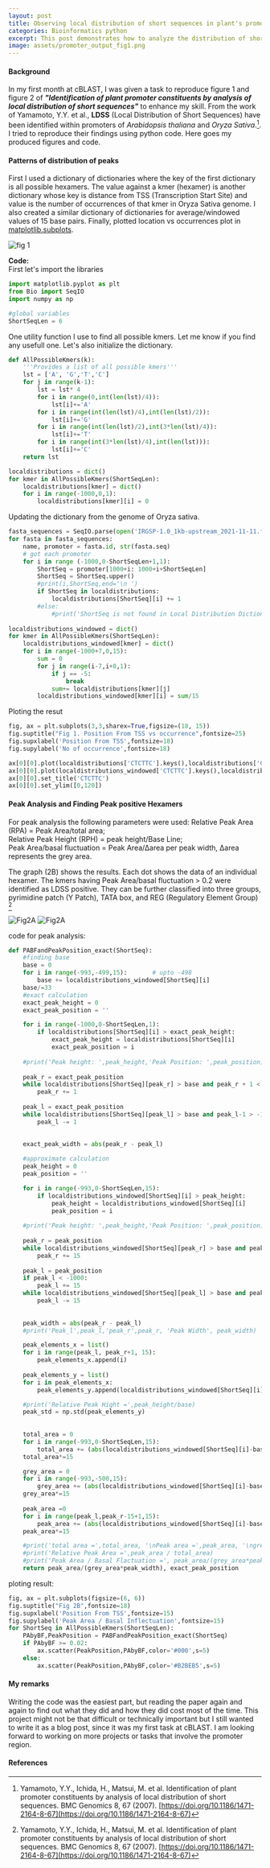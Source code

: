 ```yaml
---
layout: post
title: Observing local distribution of short sequences in plant's promoter region using python
categories: Bioinformatics python
excerpt: This post demonstrates how to analyze the distribution of short DNA sequences in plant promoter regions using Python, following the methodology of Yamamoto et al. The author reproduces key figures from the original study, focusing on Local Distribution of Short Sequences (LDSS) in *Arabidopsis thaliana* and *Oryza sativa*. The workflow involves building dictionaries to count hexamer occurrences relative to the transcription start site (TSS), visualizing results with matplotlib, and performing peak analysis to identify LDSS-positive hexamers. Code snippets and practical insights are provided, making this a useful guide for bioinformatics and promoter analysis.
image: assets/promoter_output_fig1.png
---
```

#### Background  
In my first month at cBLAST, I was given a task to reproduce figure 1 and figure 2 of ***"Identification of plant promoter constituents by analysis of local distribution of short sequences"*** to enhance my skill. 
From the work of Yamamoto, Y.Y. et al., **LDSS** (Local Distribution of Short Sequences) have been identified within promoters of *Arabidopsis thaliana* and *Oryza Sativa*.[^1]. I tried to reproduce their findings using python code. Here goes my produced figures and code.

#### Patterns of distribution of peaks
First I used a dictionary of dictionaries where the key of the first dictionary is all possible hexamers. The value against a kmer (hexamer) is another dictionary whose key is distance from TSS (Transcription Start Site) and value is the number of occurrences of that kmer in Oryza Sativa genome. I also created a similar dictionary of dictionaries for average/windowed values of 15 base pairs. Finally, plotted location vs occurrences plot in [matplotlib.subplots](https://matplotlib.org/3.5.0/api/_as_gen/matplotlib.pyplot.subplots.html). 

![fig 1](/assets/promoter_output_fig1.png)

**Code:** \
First let's import the libraries 
```python
import matplotlib.pyplot as plt
from Bio import SeqIO
import numpy as np

#global variables
ShortSeqLen = 6
```

One utility function I use to find all possible kmers. Let me know if you find any usefull one. Let's also initialize the dictionary.
```python
def AllPossibleKmers(k):
    '''Provides a list of all possible kmers'''
    lst = ['A', 'G','T','C']
    for j in range(k-1):
        lst = lst* 4
        for i in range(0,int(len(lst)/4)):
            lst[i]+='A'
        for i in range(int(len(lst)/4),int(len(lst)/2)):
            lst[i]+='G'
        for i in range(int(len(lst)/2),int(3*len(lst)/4)):
            lst[i]+='T'
        for i in range(int(3*len(lst)/4),int(len(lst))):
            lst[i]+='C'
    return lst

localdistributions = dict()
for kmer in AllPossibleKmers(ShortSeqLen):
    localdistributions[kmer] = dict()
    for i in range(-1000,0,1):
        localdistributions[kmer][i] = 0
```
Updating the dictionary from the genome of Oryza sativa.
```python
fasta_sequences = SeqIO.parse(open('IRGSP-1.0_1kb-upstream_2021-11-11.fasta'),'fasta')
for fasta in fasta_sequences:
    name, promoter = fasta.id, str(fasta.seq)
    # got each promoter
    for i in range (-1000,0-ShortSeqLen+1,1):
        ShortSeq = promoter[1000+i: 1000+i+ShortSeqLen]
        ShortSeq = ShortSeq.upper()
        #print(i,ShortSeq,end='\n ')
        if ShortSeq in localdistributions:
            localdistributions[ShortSeq][i] += 1
        #else:
            #print('ShortSeq is not found in Local Distribution Dictionary')
    
localdistributions_windowed = dict()
for kmer in AllPossibleKmers(ShortSeqLen):
    localdistributions_windowed[kmer] = dict()
    for i in range(-1000+7,0,15):
        sum = 0
        for j in range(i-7,i+8,1):
            if j == -5:
                break
            sum+= localdistributions[kmer][j]
        localdistributions_windowed[kmer][i] = sum/15
```

Ploting the resut
```python
fig, ax = plt.subplots(3,3,sharex=True,figsize=(18, 15))
fig.suptitle("Fig 1. Position From TSS vs occurrence",fontsize=25)
fig.supxlabel('Position From TSS',fontsize=18)
fig.supylabel('No of occurrence',fontsize=18)

ax[0][0].plot(localdistributions['CTCTTC'].keys(),localdistributions['CTCTTC'].values(),color='#B2BEB5')
ax[0][0].plot(localdistributions_windowed['CTCTTC'].keys(),localdistributions_windowed['CTCTTC'].values(),color='#000')
ax[0][0].set_title('CTCTTC')
ax[0][0].set_ylim([0,120])
```

#### Peak Analysis and Finding Peak positive Hexamers
For peak analysis the following parameters were used: 
Relative Peak Area (RPA) = Peak Area/total area; \
Relative Peak Height (RPH) = peak height/Base Line; \
Peak Area/basal fluctuation = Peak Area/∆area per peak width, ∆area represents the grey area.

The graph (2B) shows the results. Each dot shows the data of an individual hexamer. The kmers having Peak Area/basal fluctuation > 0.2 were identified as LDSS positive. They can be further classified into three groups, pyrimidine patch (Y Patch), TATA box, and REG (Regulatory Element Group) [^1]

![Fig2A](/assets/promoter_output_fig2A.png)
![Fig2A](/assets/promoter_output_fig2B.png)

code for peak analysis: 

```python
def PABFandPeakPosition_exact(ShortSeq):
    #finding base
    base = 0
    for i in range(-993,-499,15):       # upto -498
        base += localdistributions_windowed[ShortSeq][i]
    base/=33
    #exact calculation
    exact_peak_height = 0
    exact_peak_position = ''

    for i in range(-1000,0-ShortSeqLen,1):
        if localdistributions[ShortSeq][i] > exact_peak_height:
            exact_peak_height = localdistributions[ShortSeq][i]
            exact_peak_position = i
    
    #print('Peak height: ',peak_height,'Peak Position: ',peak_position)
    
    peak_r = exact_peak_position
    while localdistributions[ShortSeq][peak_r] > base and peak_r + 1 < 0-ShortSeqLen:
        peak_r += 1
    
    peak_l = exact_peak_position
    while localdistributions[ShortSeq][peak_l] > base and peak_l-1 > -1000:
        peak_l -= 1
    
    
    exact_peak_width = abs(peak_r - peak_l)

    #approximate calculation
    peak_height = 0
    peak_position = ''

    for i in range(-993,0-ShortSeqLen,15):
        if localdistributions_windowed[ShortSeq][i] > peak_height:
            peak_height = localdistributions_windowed[ShortSeq][i]
            peak_position = i
    
    #print('Peak height: ',peak_height,'Peak Position: ',peak_position)
    
    peak_r = peak_position
    while localdistributions_windowed[ShortSeq][peak_r] > base and peak_r + 15 < 0-ShortSeqLen:
        peak_r += 15
    
    peak_l = peak_position
    if peak_l < -1000:
        peak_l += 15
    while localdistributions_windowed[ShortSeq][peak_l] > base and peak_l-15 > -1000:
        peak_l -= 15
    
    
    peak_width = abs(peak_r - peak_l)
    #print('Peak_l',peak_l,'peak_r',peak_r, 'Peak Width', peak_width)

    peak_elements_x = list()
    for i in range(peak_l, peak_r+1, 15):
        peak_elements_x.append(i)
    
    peak_elements_y = list()
    for i in peak_elements_x:
        peak_elements_y.append(localdistributions_windowed[ShortSeq][i])

    #print('Relative Peak Hight =',peak_height/base)
    peak_std = np.std(peak_elements_y)
    
    
    total_area = 0
    for i in range(-993,0-ShortSeqLen,15):
        total_area += (abs(localdistributions_windowed[ShortSeq][i]-base)+abs(localdistributions_windowed[ShortSeq][i+15]-base))*0.5
    total_area*=15

    grey_area = 0
    for i in range(-993,-500,15):
        grey_area += (abs(localdistributions_windowed[ShortSeq][i]-base)+abs(localdistributions_windowed[ShortSeq][i+15]-base))*0.5
    grey_area*=15
    
    peak_area =0
    for i in range(peak_l,peak_r-15+1,15):
        peak_area += (abs(localdistributions_windowed[ShortSeq][i]-base)+abs(localdistributions_windowed[ShortSeq][i+15]-base))*0.5
    peak_area*=15

    #print('total area =',total_area, '\nPeak area =',peak_area, '\ngrey area =',grey_area)
    #print('Relative Peak Area =',peak_area / total_area)
    #print('Peak Area / Basal Flactuation =', peak_area/(grey_area*peak_width))
    return peak_area/(grey_area*peak_width), exact_peak_position
```
ploting result:
```python
fig, ax = plt.subplots(figsize=(6, 6))
fig.suptitle("Fig 2B",fontsize=18)
fig.supxlabel('Position From TSS',fontsize=15)
fig.supylabel('Peak Area / Basal Inflectuation',fontsize=15)
for ShortSeq in AllPossibleKmers(ShortSeqLen):
    PAbyBF,PeakPosition = PABFandPeakPosition_exact(ShortSeq)
    if PAbyBF >= 0.02:
        ax.scatter(PeakPosition,PAbyBF,color='#000',s=5)
    else:
        ax.scatter(PeakPosition,PAbyBF,color='#B2BEB5',s=5)
```

#### My remarks 
Writing the code was the easiest part, but reading the paper again and again to find out what they did and how they did cost most of the time. This project might not be that difficult or technically important but I still wanted to write it as a blog post, since it was my first task at cBLAST. I am looking forward to working on more projects or tasks that involve the promoter region. 

#### References
[^1]: Yamamoto, Y.Y., Ichida, H., Matsui, M. et al. Identification of plant promoter constituents by analysis of local distribution of short sequences. BMC Genomics 8, 67 (2007). [https://doi.org/10.1186/1471-2164-8-67](https://doi.org/10.1186/1471-2164-8-67)
